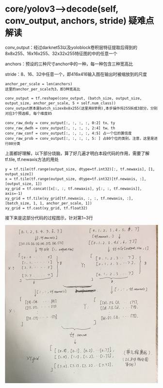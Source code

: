# core/yolov3-->decode(self, conv_output, anchors, stride) 疑难点解读

conv_output：经过darknet53以及yoloblock卷积层特征提取后得到的8x8x255、16x16x255、32x32x255特征图的中的任意一个

anchors：预设的三种尺寸anchor中的一种，每一种包含三种宽高比

stride：8、16、32中任意一个，即416x416输入图在输出时被缩放到的尺度

```
anchor_per_scale = len(anchors) 
这里的anchor_per_scale为3，即3种宽高比
```
```
conv_output = tf.reshape(conv_output, (batch_size, output_size, output_size, anchor_per_scale, 5 + self.num_class))
conv_output原本是batch_sizex8x8x255(这里用8举例),本步操作将255拆成3部分，分别对应3个预选框, 每个维度85
```
```
conv_raw_dxdy = conv_output[:, :, :, :, 0:2] tx、ty
conv_raw_dwdh = conv_output[:, :, :, :, 2:4] tw、th
conv_raw_conf = conv_output[:, :, :, :, 4:5] 占一个位的置信度
conv_raw_prob = conv_output[:, :, :, :, 5: ] 占80个位的类别，注意，这里是进行80分类
```

上面都好理解，以下部分烧脑，算了好几遍才明白本段代码的作用，需要了解tf.tile, tf.newaxis方法的用处
```
y = tf.tile(tf.range(output_size, dtype=tf.int32)[:, tf.newaxis], [1, output_size])
x = tf.tile(tf.range(output_size, dtype=tf.int32)[tf.newaxis, :], [output_size, 1])
xy_grid = tf.concat([x[:, :, tf.newaxis], y[:, :, tf.newaxis]], axis=-1)
xy_grid = tf.tile(xy_grid[tf.newaxis, :, :, tf.newaxis, :], [batch_size, 1, 1, anchor_per_scale, 1])
xy_grid = tf.cast(xy_grid, tf.float32)
```
接下来是这部分代码的过程图示，针对第1~3行
<div>
<img src="./images/yolov3_decode代码中生成特征图单元格坐标矩阵代码解读过程图.jpg">
<div>
